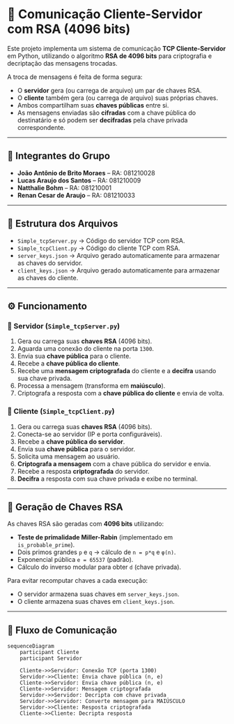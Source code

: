 # 🔐 Comunicação Cliente-Servidor com RSA (4096 bits)

Este projeto implementa um sistema de comunicação **TCP Cliente-Servidor** em Python, utilizando o algoritmo **RSA de 4096 bits** para criptografia e decriptação das mensagens trocadas.  

A troca de mensagens é feita de forma segura:  
- O **servidor** gera (ou carrega de arquivo) um par de chaves RSA.  
- O **cliente** também gera (ou carrega de arquivo) suas próprias chaves.  
- Ambos compartilham suas **chaves públicas** entre si.  
- As mensagens enviadas são **cifradas** com a chave pública do destinatário e só podem ser **decifradas** pela chave privada correspondente.  

---

## 👥 Integrantes do Grupo

- **João Antônio de Brito Moraes** – RA: 081210028
- **Lucas Araujo dos Santos** – RA: 081210009  
- **Natthalie Bohm** – RA: 081210001  
- **Renan Cesar de Araujo** – RA: 081210033

---

## 📂 Estrutura dos Arquivos

- `Simple_tcpServer.py` → Código do servidor TCP com RSA.  
- `Simple_tcpClient.py` → Código do cliente TCP com RSA.  
- `server_keys.json` → Arquivo gerado automaticamente para armazenar as chaves do servidor.  
- `client_keys.json` → Arquivo gerado automaticamente para armazenar as chaves do cliente.  

---

## ⚙️ Funcionamento

### 🔸 Servidor (`Simple_tcpServer.py`)
1. Gera ou carrega suas **chaves RSA** (4096 bits).  
2. Aguarda uma conexão do cliente na porta `1300`.  
3. Envia sua **chave pública** para o cliente.  
4. Recebe a **chave pública do cliente**.  
5. Recebe uma **mensagem criptografada** do cliente e a **decifra** usando sua chave privada.  
6. Processa a mensagem (transforma em **maiúsculo**).  
7. Criptografa a resposta com a **chave pública do cliente** e envia de volta.  

### 🔸 Cliente (`Simple_tcpClient.py`)
1. Gera ou carrega suas **chaves RSA** (4096 bits).  
2. Conecta-se ao servidor (IP e porta configuráveis).  
3. Recebe a **chave pública do servidor**.  
4. Envia sua **chave pública** para o servidor.  
5. Solicita uma mensagem ao usuário.  
6. **Criptografa a mensagem** com a chave pública do servidor e envia.  
7. Recebe a resposta **criptografada** do servidor.  
8. **Decifra** a resposta com sua chave privada e exibe no terminal.  

---

## 🔑 Geração de Chaves RSA

As chaves RSA são geradas com **4096 bits** utilizando:  
- **Teste de primalidade Miller-Rabin** (implementado em `is_probable_prime`).  
- Dois primos grandes `p` e `q` → cálculo de `n = p*q` e `φ(n)`.  
- Exponencial pública `e = 65537` (padrão).  
- Cálculo do inverso modular para obter `d` (chave privada).  

Para evitar recomputar chaves a cada execução:  
- O servidor armazena suas chaves em `server_keys.json`.  
- O cliente armazena suas chaves em `client_keys.json`.  

---

## 📡 Fluxo de Comunicação

```mermaid
sequenceDiagram
    participant Cliente
    participant Servidor

    Cliente->>Servidor: Conexão TCP (porta 1300)
    Servidor->>Cliente: Envia chave pública (n, e)
    Cliente->>Servidor: Envia chave pública (n, e)
    Cliente->>Servidor: Mensagem criptografada
    Servidor->>Servidor: Decripta com chave privada
    Servidor->>Servidor: Converte mensagem para MAIÚSCULO
    Servidor->>Cliente: Resposta criptografada
    Cliente->>Cliente: Decripta resposta
